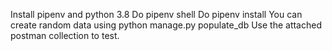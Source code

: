 Install pipenv and python 3.8
Do pipenv shell
Do pipenv install
You can create random data using python manage.py populate_db
Use the attached postman collection to test.